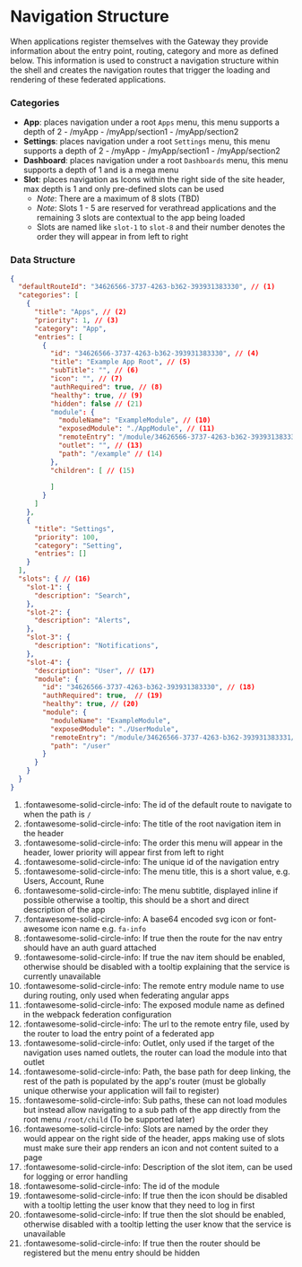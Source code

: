# Navigation Structure

When applications register themselves with the Gateway they provide information about the entry point, routing, category
and more as defined below. This information is used to construct a navigation structure within the shell and creates the
navigation routes that trigger the loading and rendering of these federated applications.

### Categories

- **App**: places navigation under a root `Apps` menu, this menu supports a depth of 2
      - /myApp
        - /myApp/section1
        - /myApp/section2
- **Settings**: places navigation under a root `Settings` menu, this menu supports a depth of 2
      - /myApp
        - /myApp/section1
        - /myApp/section2
- **Dashboard**: places navigation under a root `Dashboards` menu, this menu supports a depth of 1 and is a mega menu
- **Slot**: places navigation as Icons within the right side of the site header, max depth is 1 and only pre-defined slots can be used
    - *Note*: There are a maximum of 8 slots (TBD)
    - *Note*: Slots 1 - 5 are reserved for verathread applications and the remaining 3 slots are contextual to the app being loaded
    - Slots are named like `slot-1` to `slot-8` and their number denotes the order they will appear in from left to right

### Data Structure

``` json linenums="1"
{
  "defaultRouteId": "34626566-3737-4263-b362-393931383330", // (1)
  "categories": [
    {
      "title": "Apps", // (2)
      "priority": 1, // (3)
      "category": "App",
      "entries": [
        {
          "id": "34626566-3737-4263-b362-393931383330", // (4)
          "title": "Example App Root", // (5)
          "subTitle": "", // (6)
          "icon": "", // (7)
          "authRequired": true, // (8)
          "healthy": true, // (9)
          "hidden": false // (21)
          "module": {
            "moduleName": "ExampleModule", // (10)
            "exposedModule": "./AppModule", // (11)
            "remoteEntry": "/module/34626566-3737-4263-b362-393931383330/remoteEntry.js", // (12)
            "outlet": "", // (13)
            "path": "/example" // (14)
          },
          "children": [ // (15)
            
          ]
        }
      ]
    },
    {
      "title": "Settings",
      "priority": 100,
      "category": "Setting",
      "entries": []
    }
  ],
  "slots": { // (16)
    "slot-1": {
      "description": "Search", 
    },
    "slot-2": {
      "description": "Alerts",
    },
    "slot-3": {
      "description": "Notifications",
    },
    "slot-4": {
      "description": "User", // (17)
      "module": {
        "id": "34626566-3737-4263-b362-393931383330", // (18)
        "authRequired": true,  // (19)
        "healthy": true, // (20)
        "module": {
          "moduleName": "ExampleModule",
          "exposedModule": "./UserModule",
          "remoteEntry": "/module/34626566-3737-4263-b362-393931383331/remoteEntry.js",
          "path": "/user"
        }
      }
    }
  }
}

```

1.  :fontawesome-solid-circle-info: The id of the default route to navigate to when the path is `/`
2.  :fontawesome-solid-circle-info: The title of the root navigation item in the header
3.  :fontawesome-solid-circle-info: The order this menu will appear in the header, lower priority will appear first from left to right
4.  :fontawesome-solid-circle-info: The unique id of the navigation entry
5.  :fontawesome-solid-circle-info: The menu title, this is a short value, e.g. Users, Account, Rune
6.  :fontawesome-solid-circle-info: The menu subtitle, displayed inline if possible otherwise a tooltip, this should be a short and direct description of the app
7.  :fontawesome-solid-circle-info: A base64 encoded svg icon or font-awesome icon name e.g. `fa-info`
8.  :fontawesome-solid-circle-info: If true then the route for the nav entry should have an auth guard attached
9.  :fontawesome-solid-circle-info: If true the nav item should be enabled, otherwise should be disabled with a tooltip explaining that the service is currently unavailable
10.  :fontawesome-solid-circle-info: The remote entry module name to use during routing, only used when federating angular apps
11.  :fontawesome-solid-circle-info: The exposed module name as defined in the webpack federation configuration
12.  :fontawesome-solid-circle-info: The url to the remote entry file, used by the router to load the entry point of a federated app
13.  :fontawesome-solid-circle-info: Outlet, only used if the target of the navigation uses named outlets, the router can load the module into that outlet 
14.  :fontawesome-solid-circle-info: Path, the base path for deep linking, the rest of the path is populated by the app's router (must be globally unique otherwise your application will fail to register)
15.  :fontawesome-solid-circle-info: Sub paths, these can not load modules but instead allow navigating to a sub path of the app directly from the root menu `/root/child` (To be supported later)
16.  :fontawesome-solid-circle-info: Slots are named by the order they would appear on the right side of the header, apps making use of slots must make sure their app renders an icon and not content suited to a page
17.  :fontawesome-solid-circle-info: Description of the slot item, can be used for logging or error handling
18.  :fontawesome-solid-circle-info: The id of the module
19.  :fontawesome-solid-circle-info: If true then the icon should be disabled with a tooltip letting the user know that they need to log in first
20.  :fontawesome-solid-circle-info: If true then the slot should be enabled, otherwise disabled with a tooltip letting the user know that the service is unavailable
21.  :fontawesome-solid-circle-info: If true then the router should be registered but the menu entry should be hidden


